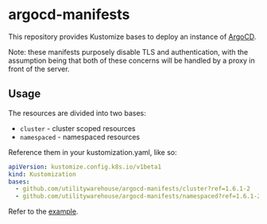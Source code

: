 # argocd-manifests

This repository provides Kustomize bases to deploy an instance of
[ArgoCD](https://argoproj.github.io/argo-cd/).

Note: these manifests purposely disable TLS and authentication, with the
assumption being that both of these concerns will be handled by a proxy in front
of the server.

## Usage

The resources are divided into two bases:

- `cluster` - cluster scoped resources
- `namespaced` - namespaced resources

Reference them in your kustomization.yaml, like so:

```yaml
apiVersion: kustomize.config.k8s.io/v1beta1
kind: Kustomization
bases:
  - github.com/utilitywarehouse/argocd-manifests/cluster?ref=1.6.1-2
  - github.com/utilitywarehouse/argocd-manifests/namespaced?ref=1.6.1-2
```

Refer to the [example](example/).

